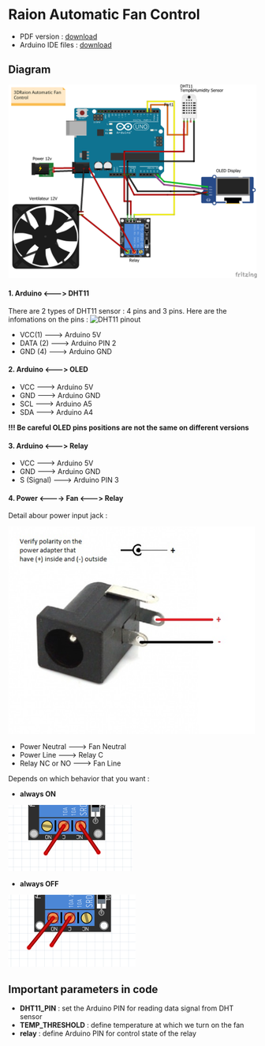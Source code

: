 # Raion Automatic Fan Control

- PDF version : [download](https://github.com/leductan-nguyen/Automatic-Fan-Control/raw/master/dist/README.pdf)
- Arduino IDE files : [download](https://github.com/leductan-nguyen/Automatic-Fan-Control/raw/master/dist/automatic_fan_control.zip)

## Diagram
![Diagram](https://raw.githubusercontent.com/leductan-nguyen/Automatic-Fan-Control/master/docs/diagram.png)
#### 1. Arduino <---> DHT11 
There are 2 types of DHT11 sensor : 4 pins and 3 pins. Here are the infomations on the pins :
<img src="https://raw.githubusercontent.com/leductan-nguyen/Automatic-Fan-Control/master/docs/DHT11–Temperature-Sensor-Pinout.png" width="400" height="350" alt="DHT11 pinout">

 - VCC(1) ---> Arduino 5V
 - DATA (2) ---> Arduino PIN 2
 - GND (4) ---> Arduino GND
#### 2. Arduino <---> OLED
 - VCC ---> Arduino 5V
 - GND ---> Arduino GND
 - SCL ---> Arduino A5
 - SDA ---> Arduino A4

**!!! Be careful OLED pins positions are not the same on different versions**
#### 3. Arduino <---> Relay
 - VCC ---> Arduino 5V
 - GND ---> Arduino GND
 - S (Signal) ---> Arduino PIN 3
#### 4. Power <----> Fan <---> Relay

Detail abour power input jack :

<img src="https://github.com/leductan-nguyen/Automatic-Fan-Control/raw/master/docs/DC_power_input_jack.png" width="500" height="420" alt="input_jack">

- Power Neutral ---> Fan Neutral
- Power Line ---> Relay C
- Relay NC or NO ---> Fan Line

Depends on which behavior that you want : 

 - **always ON** 

![Always behavior](https://github.com/leductan-nguyen/Automatic-Fan-Control/raw/master/docs/always_on.PNG)

 - **always OFF**

![Always OFF behavior](https://github.com/leductan-nguyen/Automatic-Fan-Control/raw/master/docs/always_off.PNG)

## Important parameters in code
- **DHT11_PIN** : set the Arduino PIN for reading data signal from DHT sensor
- **TEMP_THRESHOLD** : define temperature at which we turn on the fan
- **relay** : define Arduino PIN for control state of the relay


<!--stackedit_data:
eyJoaXN0b3J5IjpbNzMxMjEzMjQyLC04MTc5NDQ4MDQsMjc3OD
EzMDEwLC0xMDM3Njg5NjAzLDI4ODg5NjYyMSwxNTY4NjUxNjA4
LC0xMTc5OTk0NDkxLDE4MzE2MTQ0OSwxMjYyODk3ODM3XX0=
-->